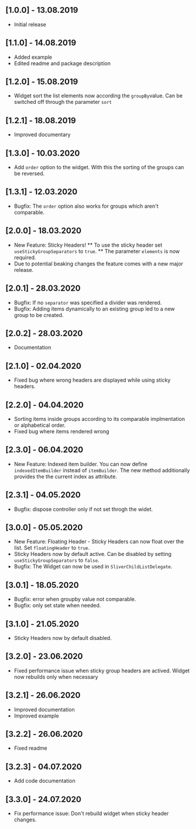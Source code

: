 ## [1.0.0] - 13.08.2019

* Initial release

## [1.1.0] - 14.08.2019

* Added example
* Edited readme and package description

## [1.2.0] - 15.08.2019

* Widget sort the list elements now according the `groupBy`value. Can be switched off through the parameter `sort`

## [1.2.1] - 18.08.2019

* Improved documentary

## [1.3.0] - 10.03.2020

* Add `order` option to the widget. With this the sorting of the groups can be reversed.

## [1.3.1] - 12.03.2020

* Bugfix: The `order` option also works for groups which aren't comparable.

## [2.0.0] - 18.03.2020

* New Feature: Sticky Headers!
** To use the sticky header set `useStickyGroupSeparators` to `true`.
** The parameter `elements` is now required.
* Due to potential beaking changes the feature comes with a new major release.

## [2.0.1] - 28.03.2020

* Bugfix: If no `separator` was specified a divider was rendered.
* Bugfix: Adding items dynamically to an existing group led to a new group to be created.

## [2.0.2] - 28.03.2020

* Documentation

## [2.1.0] - 02.04.2020

* Fixed bug where wrong headers are displayed while using sticky headers.

## [2.2.0] - 04.04.2020

* Sorting items inside groups according to its comparable implmentation or alphabetical order.
* Fixed bug where items rendered wrong

## [2.3.0] - 06.04.2020

* New Feature: Indexed item builder. You can now define `indexedItemBuilder` instead of `itemBuilder`. The new method additionally provides the the current index as attribute. 

## [2.3.1] - 04.05.2020

* Bugfix: dispose controller only if not set throgh the widet.   

## [3.0.0] - 05.05.2020

* New Feature: Floating Header - Sticky Headers can now float over the list. Set `floatingHeader` to `true`. 
* Sticky Headers now by default active. Can be disabled by setting `useStickyGroupSeparators` to `false`. 
* Bugfix: The Widget can now be used in `SliverChildListDelegate`.

## [3.0.1] - 18.05.2020

* Bugfix: error when groupby value not comparable. 
* Bugfix: only set state when needed.

## [3.1.0] - 21.05.2020

* Sticky Headers now by default disabled.

## [3.2.0] - 23.06.2020

* Fixed performance issue when sticky group headers are actived. Widget now rebuilds only when necessary

## [3.2.1] - 26.06.2020

* Improved documentation
* Improved example

## [3.2.2] - 26.06.2020

* Fixed readme

## [3.2.3] - 04.07.2020

* Add code documentation

## [3.3.0] - 24.07.2020

* Fix performance issue: Don't rebuild widget when sticky header changes.